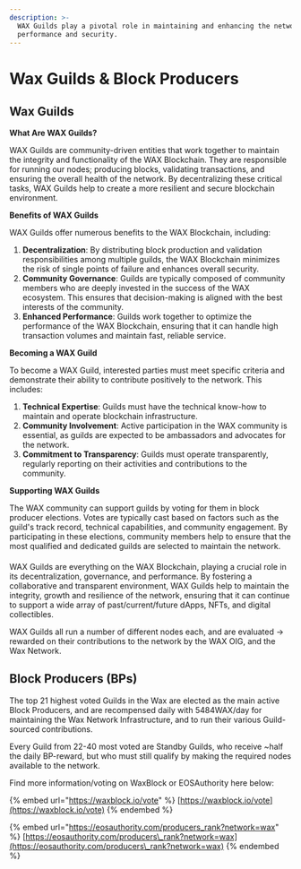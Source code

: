 ```yaml
---
description: >-
  WAX Guilds play a pivotal role in maintaining and enhancing the network's
  performance and security.
---
```


# Wax Guilds & Block Producers

## Wax Guilds

**What Are WAX Guilds?**

WAX Guilds are community-driven entities that work together to maintain the integrity and functionality of the WAX Blockchain. They are responsible for running our nodes; producing blocks, validating transactions, and ensuring the overall health of the network. By decentralizing these critical tasks, WAX Guilds help to create a more resilient and secure blockchain environment.



**Benefits of WAX Guilds**

WAX Guilds offer numerous benefits to the WAX Blockchain, including:

1. **Decentralization**: By distributing block production and validation responsibilities among multiple guilds, the WAX Blockchain minimizes the risk of single points of failure and enhances overall security.
2. **Community Governance**: Guilds are typically composed of community members who are deeply invested in the success of the WAX ecosystem. This ensures that decision-making is aligned with the best interests of the community.
3. **Enhanced Performance**: Guilds work together to optimize the performance of the WAX Blockchain, ensuring that it can handle high transaction volumes and maintain fast, reliable service.



**Becoming a WAX Guild**

To become a WAX Guild, interested parties must meet specific criteria and demonstrate their ability to contribute positively to the network. This includes:

1. **Technical Expertise**: Guilds must have the technical know-how to maintain and operate blockchain infrastructure.
2. **Community Involvement**: Active participation in the WAX community is essential, as guilds are expected to be ambassadors and advocates for the network.
3. **Commitment to Transparency**: Guilds must operate transparently, regularly reporting on their activities and contributions to the community.



**Supporting WAX Guilds**

The WAX community can support guilds by voting for them in block producer elections. Votes are typically cast based on factors such as the guild's track record, technical capabilities, and community engagement. By participating in these elections, community members help to ensure that the most qualified and dedicated guilds are selected to maintain the network.

####

WAX Guilds are everything on the WAX Blockchain, playing a crucial role in its decentralization, governance, and performance. By fostering a collaborative and transparent environment, WAX Guilds help to maintain the integrity, growth and resilience of the network, ensuring that it can continue to support a wide array of past/current/future dApps, NFTs, and digital collectibles.



WAX Guilds all run a number of different nodes each, and are evaluated ->  rewarded on their contributions to the network by the WAX OIG, and the Wax Network.

## Block Producers (BPs)

The top 21 highest voted Guilds in the Wax are elected as the main active Block Producers, and are recompensed daily with 5484WAX/day for maintaining the Wax Network Infrastructure, and to run their various Guild-sourced contributions.&#x20;

Every Guild from 22-40 most voted are Standby Guilds, who receive \~half the daily BP-reward, but who must still qualify by making the required nodes available to the network.



Find more information/voting on WaxBlock or EOSAuthority here below:

{% embed url="https://waxblock.io/vote" %}
[https://waxblock.io/vote](https://waxblock.io/vote)
{% endembed %}

{% embed url="https://eosauthority.com/producers_rank?network=wax" %}
[https://eosauthority.com/producers\_rank?network=wax](https://eosauthority.com/producers\_rank?network=wax)
{% endembed %}
